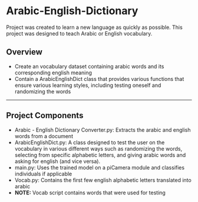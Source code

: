 # Arabic-English-Dictionary
Project was created to learn a new language as quickly as possible. This project was designed to teach Arabic or English vocabulary.

## Overview
* Create an vocabulary dataset containing arabic words and its corresponding english meaning  
* Contain a ArabicEnglishDict class that provides various functions that ensure various learning styles, including testing oneself and randomizing the words
___

## Project Components
* Arabic - English Dictionary Converter.py: Extracts the arabic and english words from a document
* ArabicEnglishDict.py: A class designed to test the user on the vocabulary in various different ways such as randomizing the words, selecting from specific alphabetic letters, and giving arabic words and asking for english (and vice versa). 
* main.py: Uses the trained model on a piCamera module and classifies individuals if applicable 
* Vocab.py: Contains the first few english alphabetic letters translated into arabic
* **NOTE:** Vocab script contains words that were used for testing 
